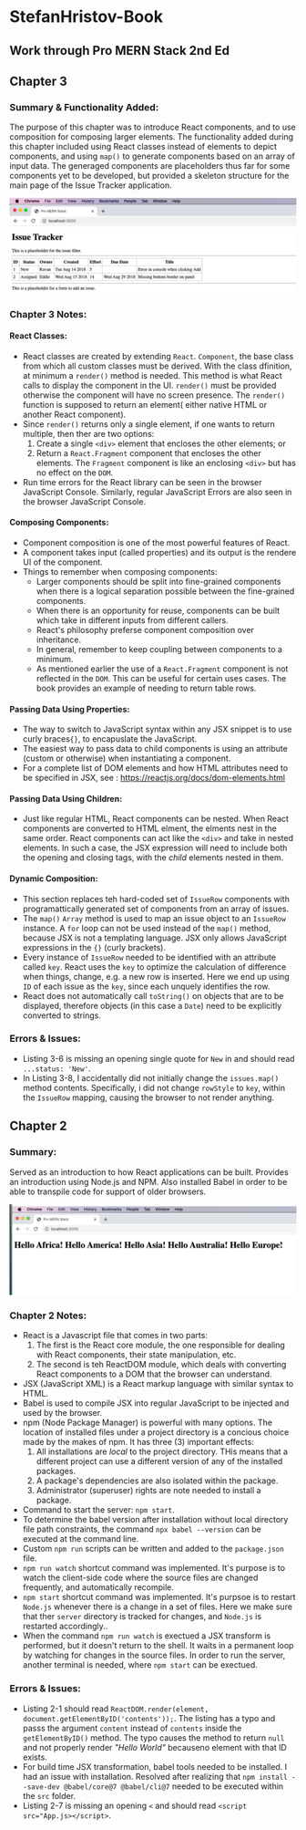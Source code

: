 # StefanHristov-Book  
Work through Pro MERN Stack 2nd Ed
---
## Chapter 3
### Summary & Functionality Added:
The purpose of this chapter was to introduce React components, and to use composition for composing larger elements. The functionality added during this chapter included using React classes instead of elements to depict components, and using `map()` to generate components based on an array of input data. The generaged components are placeholders thus far for some components yet to be developed, but provided a skeleton structure for the main page of the Issue Tracker application.

![ch03](/readme_images/ch3.png)

### Chapter 3 Notes:

#### React Classes:
- React classes are created by extending `React`. `Component`, the base class from which all custom classes must be derived. With the class dfinition, at minimum a `render()` method is needed. This method is what React calls to display the component in the UI. `render()` must be provided otherwise the component will have no screen presence. The `render()` function is supposed to return an element( either native HTML or another React component).
- Since `render()` returns only a single element, if one wants to return multiple, then ther are two options:
    1. Create a single `<div>` element that encloses the other elements; or
    2. Return a `React.Fragment` component that encloses the other elements. The `Fragment` component is like an enclosing `<div>` but has no effect on the `DOM`.
- Run time errors for the React library can be seen in the browser JavaScript Console. Similarly, regular JavaScript Errors are also seen in the browser JavaScript Console.
#### Composing Components:
- Component composition is one of the most powerful features of React.
- A component takes input (called properties) and its output is the rendere UI of the component.
- Things to remember when composing components:
    - Larger components should be split into fine-grained components when there is a logical separation possible between the fine-grained components.
    - When there is an opportunity for reuse, components can be built which take in different inputs from different callers.
    - React's philosophy preferse component composition over inheritance.
    - In general, remember to keep coupling between components to a minimum.
    - As mentioned earlier the use of a `React.Fragment` component is not reflected in the `DOM`. This can be useful for certain uses cases. The book provides an example of needing to return table rows.
#### Passing Data Using Properties:
- The way to switch to JavaScript syntax within any JSX snippet is to use curly braces`{}`, to encapuslate the JavaScript.
- The easiest way to pass data to child components is using an attribute (custom or otherwise) when instantiating a component.
- For a complete list of DOM elements and how HTML attributes need to be specified in JSX, see :
https://reactjs.org/docs/dom-elements.html
#### Passing Data Using Children:
- Just like regular HTML, React components can be nested. When React components are converted to HTML elment, the elments nest in the same order. React components can act like the `<div>` and take in nested elements. In such a case, the JSX expression will need to include both the opening and closing tags, with the *child* elements nested in them.
#### Dynamic Composition:
- This section replaces teh hard-coded set of `IssueRow` components with programattically generated set of components from an array of issues.
- The `map()` `Array` method is used to map an issue object to an `IssueRow` instance. A `for` loop can not be used instead of the `map()` method, because JSX is not a templating language. JSX only allows JavaScript expressions in the `{}` (curly brackets).
- Every instance of `IssueRow` needed to be identified with an attribute called `key`. React uses the `key` to optimize the calculation of difference when things, change, e.g. a new row is inserted. Here we end up using `ID` of each issue as the `key`, since each unquely identifies the row.
- React does not automatically call `toString()` on objects that are to be displayed, therefore objects (in this case a `Date`) need to be explicitly converted to strings.

### Errors & Issues:
- Listing 3-6 is missing an opening single quote for  `New` in and should read `...status: 'New'`.
- In Listing 3-8, I accidentally did not initially change the `issues.map()` method contents. Specifically, i did not change `rowStyle` to `key`, within the `IssueRow` mapping, causing the browser to not render anything.


## Chapter 2
### Summary:
Served as an introduction to how React applications can be built. Provides an introduction using Node.js and NPM. Also installed Babel in order to be able to transpile code for support of older browsers.

![ch02](/readme_images/chapter2_hello_continents.png)

### Chapter 2 Notes:

- React is a Javascript file that comes in two parts:
    1. The first is the React core module, the one responsible for dealing with React components, their state manipulation, etc.
    2. The second is teh ReactDOM module, which deals with converting React components to a DOM that the browser can understand.
 - JSX (JavaScript XML) is a React markup language with similar syntax to HTML.
- Babel is used to compile JSX into regular JavaScript to be injected and used by the browser.
- npm (Node Package Manager) is powerful with many options. The location of installed files under a project directory is a concious choice made by the makes of npm. It has three (3) important effects:
    1. All installations are *local* to the project directory. THis means that a different project can use a different version of any of the installed packages.
    2. A package's dependencies are also isolated within the package.
    3. Administrator (superuser) rights are note needed to install a package.
- Command to start the server: `npm start`.
- To determine the babel version after installation without local directory file path constraints, the command  `npx babel --version` can be executed at the command line.
- Custom `npm run` scripts can be written and added to the `package.json` file. 
- `npm run watch` shortcut command was implemented. It's purpose is to watch the client-side code where the source files are changed frequently, and automatically recompile.
- `npm start` shortcut command was implemented. It's purpsoe is to restart `Node.js` whenever there is a change in a set of files. Here we make sure that ther `server` directory is tracked for changes, and `Node.js` is restarted accordingly..
- When the command  `npm run watch` is exectued a JSX transform is performed, but it doesn't return to the shell. It waits in a permanent loop by watching for changes in the source files. In order to run the server, another terminal is needed, where `npm start` can be exectued.

### Errors & Issues:
 - Listing 2-1 should read  `ReactDOM.render(element, document.getElementByID('contents'));`. The listing has a typo and passs the argument `content` instead of `contents` inside the `getElementByID()` method. The typo causes the method to return `null` and not properly render *"Hello World"* becauseno element with that ID exists.
 - For build time JSX transformation, babel tools needed to be installed. I had an issue with installation. Resolved after realizing that `npm install --save-dev @babel/core@7 @babel/cli@7` needed to be executed within the `src` folder.
 - Listing 2-7 is missing an opening `<` and should read  `<script src="App.js></script>`.
